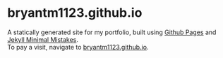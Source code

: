 # bryantm1123.github.io
A statically generated site for my portfolio, built using [Github Pages](https://docs.github.com/en/pages) and [Jekyll Minimal Mistakes](https://mmistakes.github.io/minimal-mistakes/).  
To pay a visit, navigate to [bryantm1123.github.io](https://docs.github.com/en/pages).
